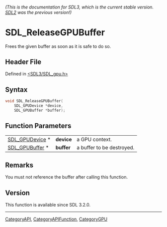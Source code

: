 ###### (This is the documentation for SDL3, which is the current stable version. [SDL2](https://wiki.libsdl.org/SDL2/) was the previous version!)
# SDL_ReleaseGPUBuffer

Frees the given buffer as soon as it is safe to do so.

## Header File

Defined in [<SDL3/SDL_gpu.h>](https://github.com/libsdl-org/SDL/blob/main/include/SDL3/SDL_gpu.h)

## Syntax

```c
void SDL_ReleaseGPUBuffer(
    SDL_GPUDevice *device,
    SDL_GPUBuffer *buffer);
```

## Function Parameters

|                                  |            |                           |
| -------------------------------- | ---------- | ------------------------- |
| [SDL_GPUDevice](SDL_GPUDevice) * | **device** | a GPU context.            |
| [SDL_GPUBuffer](SDL_GPUBuffer) * | **buffer** | a buffer to be destroyed. |

## Remarks

You must not reference the buffer after calling this function.

## Version

This function is available since SDL 3.2.0.

----
[CategoryAPI](CategoryAPI), [CategoryAPIFunction](CategoryAPIFunction), [CategoryGPU](CategoryGPU)


